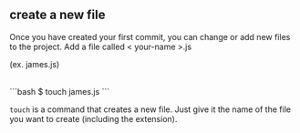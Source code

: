 ##  create a new file

Once you have created your first commit, you can change or add new files to the project.
Add a file called < your-name >.js

(ex. james.js)

<br>
```bash
$ touch james.js
```
<br>

`touch` is a command that creates a new file. Just give it the name of the file you want to create (including the extension).